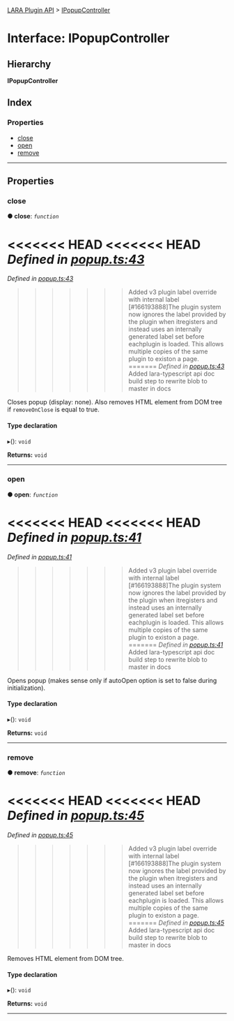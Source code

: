 [LARA Plugin API](../README.md) > [IPopupController](../interfaces/ipopupcontroller.md)

# Interface: IPopupController

## Hierarchy

**IPopupController**

## Index

### Properties

* [close](ipopupcontroller.md#close)
* [open](ipopupcontroller.md#open)
* [remove](ipopupcontroller.md#remove)

---

## Properties

<a id="close"></a>

###  close

**● close**: *`function`*

<<<<<<< HEAD
<<<<<<< HEAD
*Defined in [popup.ts:43](https://github.com/concord-consortium/lara/blob/7771e1f1/lara-typescript/src/plugin-api/popup.ts#L43)*
=======
*Defined in [popup.ts:43](https://github.com/concord-consortium/lara/blob/5ed958f8/lara-typescript/src/plugin-api/popup.ts#L43)*
>>>>>>> Added v3 plugin label override with internal label [#166193888]The plugin system now ignores the label provided by the plugin when itregisters and instead uses an internally generated label set before eachplugin is loaded.  This allows multiple copies of the same plugin to existon a page.
=======
*Defined in [popup.ts:43](https://github.com/concord-consortium/lara/blob/master/lara-typescript/src/plugin-api/popup.ts#L43)*
>>>>>>> Added lara-typescript api doc build step to rewrite blob to master in docs

Closes popup (display: none). Also removes HTML element from DOM tree if `removeOnClose` is equal to true.

#### Type declaration
▸(): `void`

**Returns:** `void`

___
<a id="open"></a>

###  open

**● open**: *`function`*

<<<<<<< HEAD
<<<<<<< HEAD
*Defined in [popup.ts:41](https://github.com/concord-consortium/lara/blob/7771e1f1/lara-typescript/src/plugin-api/popup.ts#L41)*
=======
*Defined in [popup.ts:41](https://github.com/concord-consortium/lara/blob/5ed958f8/lara-typescript/src/plugin-api/popup.ts#L41)*
>>>>>>> Added v3 plugin label override with internal label [#166193888]The plugin system now ignores the label provided by the plugin when itregisters and instead uses an internally generated label set before eachplugin is loaded.  This allows multiple copies of the same plugin to existon a page.
=======
*Defined in [popup.ts:41](https://github.com/concord-consortium/lara/blob/master/lara-typescript/src/plugin-api/popup.ts#L41)*
>>>>>>> Added lara-typescript api doc build step to rewrite blob to master in docs

Opens popup (makes sense only if autoOpen option is set to false during initialization).

#### Type declaration
▸(): `void`

**Returns:** `void`

___
<a id="remove"></a>

###  remove

**● remove**: *`function`*

<<<<<<< HEAD
<<<<<<< HEAD
*Defined in [popup.ts:45](https://github.com/concord-consortium/lara/blob/7771e1f1/lara-typescript/src/plugin-api/popup.ts#L45)*
=======
*Defined in [popup.ts:45](https://github.com/concord-consortium/lara/blob/5ed958f8/lara-typescript/src/plugin-api/popup.ts#L45)*
>>>>>>> Added v3 plugin label override with internal label [#166193888]The plugin system now ignores the label provided by the plugin when itregisters and instead uses an internally generated label set before eachplugin is loaded.  This allows multiple copies of the same plugin to existon a page.
=======
*Defined in [popup.ts:45](https://github.com/concord-consortium/lara/blob/master/lara-typescript/src/plugin-api/popup.ts#L45)*
>>>>>>> Added lara-typescript api doc build step to rewrite blob to master in docs

Removes HTML element from DOM tree.

#### Type declaration
▸(): `void`

**Returns:** `void`

___

